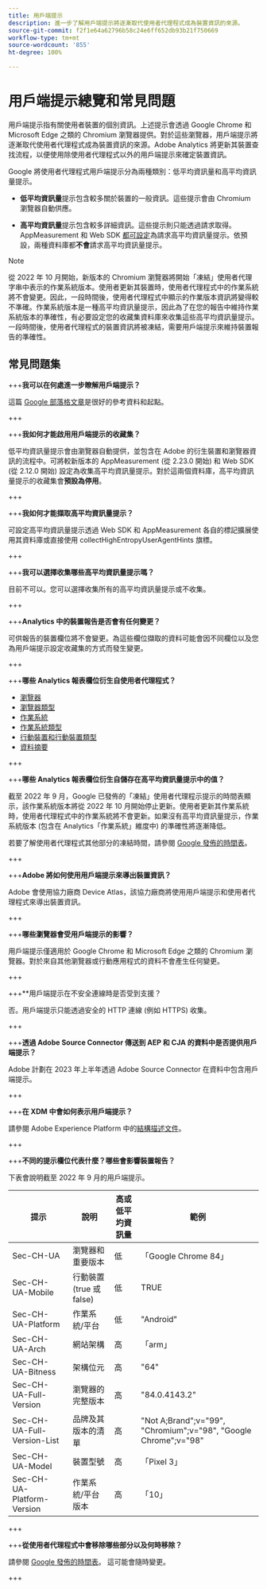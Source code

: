 ```yaml
---
title: 用戶端提示
description: 進一步了解用戶端提示將逐漸取代使用者代理程式成為裝置資訊的來源。
source-git-commit: f2f1e64a62796b58c24e6ff652db93b21f750669
workflow-type: tm+mt
source-wordcount: '855'
ht-degree: 100%

---
```



# 用戶端提示總覽和常見問題

用戶端提示指有關使用者裝置的個別資訊。上述提示會透過 Google Chrome 和 Microsoft Edge 之類的 Chromium 瀏覽器提供。對於這些瀏覽器，用戶端提示將逐漸取代使用者代理程式成為裝置資訊的來源。Adobe Analytics 將更新其裝置查找流程，以便使用除使用者代理程式以外的用戶端提示來確定裝置資訊。

Google 將使用者代理程式用戶端提示分為兩種類別：低平均資訊量和高平均資訊量提示。

* **低平均資訊量**&#x200B;提示包含較多關於裝置的一般資訊。這些提示會由 Chromium 瀏覽器自動供應。

* **高平均資訊量**&#x200B;提示包含較多詳細資訊。這些提示則只能透過請求取得。AppMeasurement 和 Web SDK [都可設定](/help/implement/vars/config-vars/collecthighentropyuseragenthints.md)為請求高平均資訊量提示。依預設，兩種資料庫都&#x200B;**不會**&#x200B;請求高平均資訊量提示。

>[!NOTE]
>
>從 2022 年 10 月開始，新版本的 Chromium 瀏覽器將開始「凍結」使用者代理字串中表示的作業系統版本。使用者更新其裝置時，使用者代理程式中的作業系統將不會變更。因此，一段時間後，使用者代理程式中顯示的作業版本資訊將變得較不準確。作業系統版本是一種高平均資訊量提示，因此為了在您的報告中維持作業系統版本的準確性，有必要設定您的收藏集資料庫來收集這些高平均資訊量提示。一段時間後，使用者代理程式的裝置資訊將被凍結，需要用戶端提示來維持裝置報告的準確性。

## 常見問題集

+++**我可以在何處進一步瞭解用戶端提示？**

這篇 [Google 部落格文章](https://web.dev/user-agent-client-hints/)是很好的參考資料和起點。

+++

+++**我如何才能啟用用戶端提示的收藏集？**

低平均資訊量提示會由瀏覽器自動提供，並包含在 Adobe 的衍生裝置和瀏覽器資訊的流程中。可將較新版本的 AppMeasurement (從 2.23.0 開始) 和 Web SDK (從 2.12.0 開始) 設定為收集高平均資訊量提示。對於這兩個資料庫，高平均資訊量提示的收藏集會&#x200B;**預設為停用**。

+++

+++**我如何才能擷取高平均資訊量提示？**

可設定高平均資訊量提示透過 Web SDK 和 AppMeasurement 各自的標記擴展使用其資料庫或直接使用 collectHighEntropyUserAgentHints 旗標。

+++

+++**我可以選擇收集哪些高平均資訊量提示嗎？**

目前不可以。您可以選擇收集所有的高平均資訊量提示或不收集。

+++

+++**Analytics 中的裝置報告是否會有任何變更？**

可供報告的裝置欄位將不會變更。為這些欄位擷取的資料可能會因不同欄位以及您為用戶端提示設定收藏集的方式而發生變更。

+++

+++**哪些 Analytics 報表欄位衍生自使用者代理程式？**

* [瀏覽器](https://experienceleague.adobe.com/docs/analytics/components/dimensions/browser.html?lang=zh-Hant)
* [瀏覽器類型](https://experienceleague.adobe.com/docs/analytics/components/dimensions/browser-type.html?lang=zh-Hant)
* [作業系統](https://experienceleague.adobe.com/docs/analytics/components/dimensions/operating-systems.html?lang=zh-Hant)
* [作業系統類型](https://experienceleague.adobe.com/docs/analytics/components/dimensions/operating-system-types.html?lang=zh-Hant)
* [行動裝置和行動裝置類型](https://experienceleague.adobe.com/docs/analytics/components/dimensions/mobile-dimensions.html?lang=zh-Hant)
* [資料摘要](https://experienceleague.adobe.com/docs/analytics/export/analytics-data-feed/data-feed-contents/datafeeds-reference.html?lang=zh-Hant)

+++

+++**哪些 Analytics 報表欄位衍生自儲存在高平均資訊量提示中的值？**

截至 2022 年 9 月，Google 已發佈的「凍結」使用者代理程示提示的時間表顯示，該作業系統版本將從 2022 年 10 月開始停止更新。使用者更新其作業系統時，使用者代理程式中的作業系統將不會更新。如果沒有高平均資訊量提示，作業系統版本 (包含在 Analytics「作業系統」維度中) 的準確性將逐漸降低。

若要了解使用者代理程式其他部分的凍結時間，請參閱 [Google 發佈的時間表](https://blog.chromium.org/2021/09/user-agent-reduction-origin-trial-and-dates.html)。

+++

+++**Adobe 將如何使用用戶端提示來導出裝置資訊？**

Adobe 會使用協力廠商 Device Atlas，該協力廠商將使用用戶端提示和使用者代理程式來導出裝置資訊。

+++

+++**哪些瀏覽器會受用戶端提示的影響？**

用戶端提示僅適用於 Google Chrome 和 Microsoft Edge 之類的 Chromium 瀏覽器。對於來自其他瀏覽器或行動應用程式的資料不會產生任何變更。

+++

+++**用戶端提示在不安全連線時是否受到支援？

否。用戶端提示只能透過安全的 HTTP 連線 (例如 HTTPS) 收集。

+++

+++**透過 Adobe Source Connector 傳送到 AEP 和 CJA 的資料中是否提供用戶端提示？**

Adobe 計劃在 2023 年上半年透過 Adobe Source Connector 在資料中包含用戶端提示。

+++

+++**在 XDM 中會如何表示用戶端提示？**

請參閱 Adobe Experience Platform 中的[結構描述文件](https://github.com/adobe/xdm/blob/master/components/datatypes/browserdetails.schema.json#L121)。

+++

+++**不同的提示欄位代表什麼？哪些會影響裝置報告？**

下表會說明截至 2022 年 9 月的用戶端提示。

| 提示 | 說明 | 高或低平圴資訊量 | 範例 |
| --- | --- | --- | --- | 
| Sec-CH-UA | 瀏覽器和重要版本 | 低 | 「Google Chrome 84」 |
| Sec-CH-UA-Mobile | 行動裝置 (true 或 false) | 低 | TRUE |
| Sec-CH-UA-Platform | 作業系統/平台 | 低 | &quot;Android&quot; |
| Sec-CH-UA-Arch | 網站架構  | 高 | 「arm」 |
| Sec-CH-UA-Bitness | 架構位元 | 高 | &quot;64&quot; |
| Sec-CH-UA-Full-Version | 瀏覽器的完整版本 | 高 | &quot;84.0.4143.2&quot; |
| Sec-CH-UA-Full-Version-List | 品牌及其版本的清單 | 高 | &quot;Not A;Brand&quot;;v=&quot;99&quot;, &quot;Chromium&quot;;v=&quot;98&quot;, &quot;Google Chrome&quot;;v=&quot;98&quot; |
| Sec-CH-UA-Model | 裝置型號 | 高 | 「Pixel 3」 |
| Sec-CH-UA-Platform-Version | 作業系統/平台版本 | 高 | 「10」 |

+++



+++**從使用者代理程式中會移除哪些部分以及何時移除？**

請參閱 [Google 發佈的時間表](https://blog.chromium.org/2021/09/user-agent-reduction-origin-trial-and-dates.html)。 這可能會隨時變更。

+++
